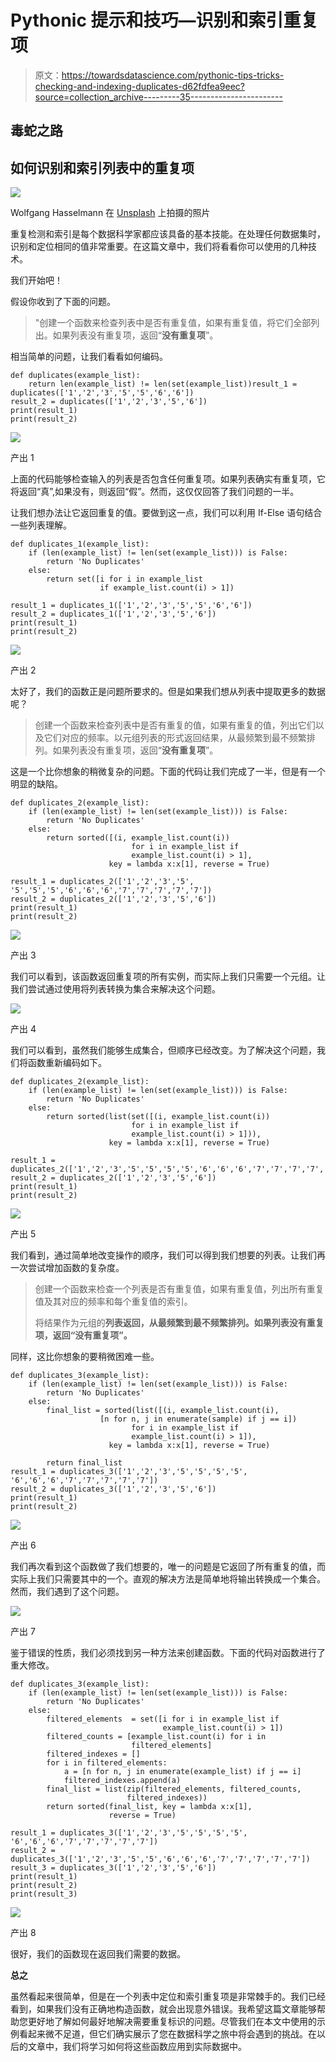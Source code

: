 # Pythonic 提示和技巧—识别和索引重复项

> 原文：<https://towardsdatascience.com/pythonic-tips-tricks-checking-and-indexing-duplicates-d62fdfea9eec?source=collection_archive---------35----------------------->

## 毒蛇之路

## 如何识别和索引列表中的重复项

![](img/28a8c6ce8d38118be5d806e1ddd59ea0.png)

Wolfgang Hasselmann 在 [Unsplash](https://unsplash.com?utm_source=medium&utm_medium=referral) 上拍摄的照片

重复检测和索引是每个数据科学家都应该具备的基本技能。在处理任何数据集时，识别和定位相同的值非常重要。在这篇文章中，我们将看看你可以使用的几种技术。

我们开始吧！

假设你收到了下面的问题。

> "创建一个函数来检查列表中是否有重复值，如果有重复值，将它们全部列出。如果列表没有重复项，返回“**没有重复项**”。

相当简单的问题，让我们看看如何编码。

```
def duplicates(example_list):
    return len(example_list) != len(set(example_list))result_1 = duplicates(['1','2','3','5','5','6','6'])
result_2 = duplicates(['1','2','3','5','6'])
print(result_1)
print(result_2)
```

![](img/a3e5f3e6bfbd025c5cdab3986933a2b6.png)

产出 1

上面的代码能够检查输入的列表是否包含任何重复项。如果列表确实有重复项，它将返回“真”,如果没有，则返回“假”。然而，这仅仅回答了我们问题的一半。

让我们想办法让它返回重复的值。要做到这一点，我们可以利用 If-Else 语句结合一些列表理解。

```
def duplicates_1(example_list):
    if (len(example_list) != len(set(example_list))) is False:
        return 'No Duplicates'
    else:
        return set([i for i in example_list 
                    if example_list.count(i) > 1])

result_1 = duplicates_1(['1','2','3','5','5','6','6'])
result_2 = duplicates_1(['1','2','3','5','6'])
print(result_1)
print(result_2)
```

![](img/ebae0b544d94c53a35b7efdbb640252d.png)

产出 2

太好了，我们的函数正是问题所要求的。但是如果我们想从列表中提取更多的数据呢？

> 创建一个函数来检查列表中是否有重复的值，如果有重复的值，列出它们以及它们对应的频率。以元组列表的形式返回结果，从最频繁到最不频繁排列。如果列表没有重复项，返回“**没有重复项**”。

这是一个比你想象的稍微复杂的问题。下面的代码让我们完成了一半，但是有一个明显的缺陷。

```
def duplicates_2(example_list):
    if (len(example_list) != len(set(example_list))) is False:
        return 'No Duplicates'
    else:
        return sorted([(i, example_list.count(i)) 
                           for i in example_list if 
                           example_list.count(i) > 1], 
                      key = lambda x:x[1], reverse = True)

result_1 = duplicates_2(['1','2','3','5',
'5','5','5','6','6','6','7','7','7','7','7'])
result_2 = duplicates_2(['1','2','3','5','6'])
print(result_1)
print(result_2)
```

![](img/96eb12281335cb14616af4d67eb5bd8a.png)

产出 3

我们可以看到，该函数返回重复项的所有实例，而实际上我们只需要一个元组。让我们尝试通过使用将列表转换为集合来解决这个问题。

![](img/af332e10b62a5e4e31a8636433526e16.png)

产出 4

我们可以看到，虽然我们能够生成集合，但顺序已经改变。为了解决这个问题，我们将函数重新编码如下。

```
def duplicates_2(example_list):
    if (len(example_list) != len(set(example_list))) is False:
        return 'No Duplicates'
    else:
        return sorted(list(set([(i, example_list.count(i)) 
                           for i in example_list if 
                           example_list.count(i) > 1])),
                      key = lambda x:x[1], reverse = True)

result_1 = duplicates_2(['1','2','3','5','5','5','5','6','6','6','7','7','7','7','7'])
result_2 = duplicates_2(['1','2','3','5','6'])
print(result_1)
print(result_2)
```

![](img/5043a4e28e5aa553d4510b610576fff7.png)

产出 5

我们看到，通过简单地改变操作的顺序，我们可以得到我们想要的列表。让我们再一次尝试增加函数的复杂度。

> 创建一个函数来检查一个列表是否有重复值，如果有重复值，列出所有重复值及其对应的频率和每个重复值的索引。
> 
> 将结果作为元组的**列表返回，从最频繁到最不频繁排列。如果列表没有重复项，返回“**没有重复项**”。**

同样，这比你想象的要稍微困难一些。

```
def duplicates_3(example_list):
    if (len(example_list) != len(set(example_list))) is False:
        return 'No Duplicates'
    else:
        final_list = sorted(list([(i, example_list.count(i), 
                    [n for n, j in enumerate(sample) if j == i])
                           for i in example_list if 
                           example_list.count(i) > 1]),
                      key = lambda x:x[1], reverse = True)

        return final_list
result_1 = duplicates_3(['1','2','3','5','5','5','5',
'6','6','6','7','7','7','7','7'])
result_2 = duplicates_3(['1','2','3','5','6'])
print(result_1)
print(result_2)
```

![](img/a4ad3609686d215396ccc4aad753b31d.png)

产出 6

我们再次看到这个函数做了我们想要的，唯一的问题是它返回了所有重复的值，而实际上我们只需要其中的一个。直观的解决方法是简单地将输出转换成一个集合。然而，我们遇到了这个问题。

![](img/db51ef54798c4eb1e727f1e61c9d9d3b.png)

产出 7

鉴于错误的性质，我们必须找到另一种方法来创建函数。下面的代码对函数进行了重大修改。

```
def duplicates_3(example_list):
    if (len(example_list) != len(set(example_list))) is False:
        return 'No Duplicates'
    else:
        filtered_elements  = set([i for i in example_list if 
                                  example_list.count(i) > 1])
        filtered_counts = [example_list.count(i) for i in 
                           filtered_elements]
        filtered_indexes = []
        for i in filtered_elements:
            a = [n for n, j in enumerate(example_list) if j == i]
            filtered_indexes.append(a)
        final_list = list(zip(filtered_elements, filtered_counts,
                          filtered_indexes))
        return sorted(final_list, key = lambda x:x[1], 
                      reverse = True)

result_1 = duplicates_3(['1','2','3','5','5','5','5',
'6','6','6','7','7','7','7','7'])
result_2 = duplicates_3(['1','2','3','5','5','6','6','6','7','7','7','7','7'])
result_3 = duplicates_3(['1','2','3','5','6'])
print(result_1)
print(result_2)
print(result_3)
```

![](img/67fbb0f3bb67248c74953a99e5daccff.png)

产出 8

很好，我们的函数现在返回我们需要的数据。

**总之**

虽然看起来很简单，但是在一个列表中定位和索引重复项是非常棘手的。我们已经看到，如果我们没有正确地构造函数，就会出现意外错误。我希望这篇文章能够帮助您更好地了解如何最好地解决需要重复标识的问题。尽管我们在本文中使用的示例看起来微不足道，但它们确实展示了您在数据科学之旅中将会遇到的挑战。在以后的文章中，我们将学习如何将这些函数应用到实际数据中。